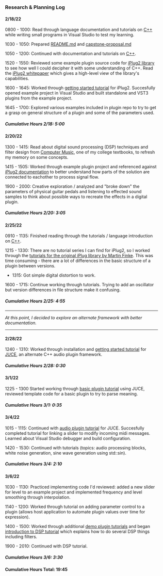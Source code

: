### Research & Planning Log
#### 2/18/22
0800 - 1000: Read through language documentation and tutorials on [C++](www.cplusplus.com) while writing small programs in Visual Studio to test my learning.

1030 - 1050: Prepared [README.md](./README.md) and [capstone-proposal.md](./capstone-proposal.md)

1050 - 1200: Continued with documentation and tutorials on [C++](www.cplusplus.com).

1520 - 1550: Reviewed some example plugin source code for [iPlug2 library](https://iplug2.github.io/) to see how well I could decipher it with some understanding of C++. Read the [iPlug2 whitepaper](https://raw.githubusercontent.com/iPlug2/iPlug2/master/Documentation/Papers/WAC2018.pdf) which gives a high-level view of the library's capabilities.

1600 - 1645: Worked through [getting started tutorial](https://github.com/iPlug2/iPlug2/wiki/02_Getting_started_windows) for iPlug2. Succesfully opened example project in Visual Studio and built standalone and VST3 plugins from the example project.

1645 - 1700: Explored various examples included in plugin repo to try to get a grasp on general structure of a plugin and some of the parameters used.

##### Cumulative Hours 2/18: 5:00

#### 2/20/22
1300 - 1415: Read about digital sound processing (DSP) techniques and filter design from [Computer Music](https://www.amazon.com/Computer-Music-Synthesis-Composition-Performance/dp/0028646827), one of my college textbooks, to refresh my memory on some concepts.

1415 - 1505: Worked through example plugin project and referenced against [iPlug2 documentation](https://iplug2.github.io/iPlug2/index.html) to better understand how parts of the solution are connected to eachother to process signal flow.

1900 - 2000: Creative exploration / analyzed and "broke down" the parameters of physical guitar pedals and listening to effected sound samples to think about possible ways to recreate the effects in a digital plugin.

##### Cumulative Hours 2/20: 3:05

#### 2/25/22
0910 - 1135: Finished reading through the tutorials / language introduction on [C++](www.cplusplus.com).

1215 - 1330: There are no tutorial series I can find for iPlug2, so I worked through the [tutorials for the original iPlug library by Martin Finke](http://www.martin-finke.de/blog/tags/making_audio_plugins.html). This was time consuming - there are a lot of differences in the basic structure of a plugin between versions.
* 1315: Got simple digital distortion to work.

1600 - 1715: Continue working through tutorials. Trying to add an oscillator but version differences in file structure make it confusing.

##### Cumulative Hours 2/25: 4:55
---
_At this point, I decided to explore an alternate framework with better documentation._

---

#### 2/28/22
1240 - 1310: Worked through installation and [getting started tutorial](https://docs.juce.com/master/tutorial_new_projucer_project.html) for [JUCE](https://juce.com/), an alternate C++ audio plugin framework.

##### Cumulative Hours 2/28: 0:30

#### 3/1/22
1225 - 1300 Started working through [basic plugin tutorial](https://docs.juce.com/master/tutorial_create_projucer_basic_plugin.html) using JUCE, reviewed template code for a basic plugin to try to parse meaning.

##### Cumulative Hours 3/1: 0:35

#### 3/4/22
1015 - 1115: Continued with [audio plugin tutorial](https://docs.juce.com/master/tutorial_create_projucer_basic_plugin.html) for JUCE. Succesfully completed tutorial for linking a slider to modify incoming midi messages. Learned about Visual Studio debugger and build configuration.

1420 - 1530: Continued with tutorials (topics: audio processing blocks, white noise generation, sine wave generation using std::sin).

##### Cumulative Hours 3/4: 2:10

#### 3/6/22
1030 - 1130: Practiced implementing code I'd reviewed: added a new slider for level to an example project and implemented frequency and level smoothing through interpolation.

1140 - 1200: Worked through tutorial on adding parameter control to a plugin (allows host application to automate plugin values over time for expression).

1400 - 1500: Worked through additional [demo plugin tutorials](https://docs.juce.com/master/tutorial_plugin_examples.html) and began [introduction to DSP tutorial](https://docs.juce.com/master/tutorial_dsp_introduction.html) which explains how to do several DSP things including filters.

1900 - 2010: Continued with DSP tutorial.

##### Cumulative Hours 3/6: 3:30

#### Cumulative Hours Total: 19:45